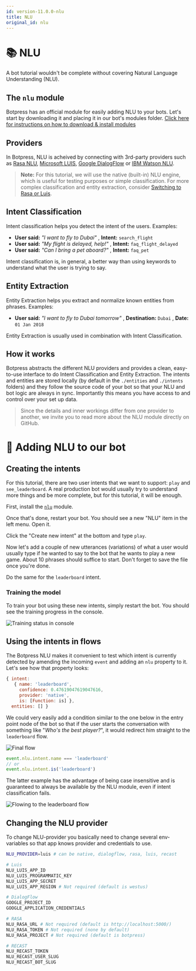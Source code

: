 ```yaml
---
id: version-11.0.0-nlu
title: NLU
original_id: nlu
---
```


# 📚 NLU

A bot tutorial wouldn't be complete without covering Natural Language Understanding (NLU).

## The `nlu` module

Botpress has an official module for easily adding NLU to your bots. Let's start by downloading it and placing it in our bot's modules folder. [Click here for instructions on how to download & install modules](../modules/install)

## Providers

In Botpress, NLU is acheived by connecting with 3rd-party providers such as [Rasa NLU](http://nlu.rasa.ai), [Microsoft LUIS](https://www.luis.ai/), [Google DialogFlow](dialogflow.com) or [IBM Watson NLU](https://www.ibm.com/watson/services/natural-language-understanding/).

> **Note:** For this tutorial, we will use the native (built-in) NLU engine, which is useful for testing purposes or simple classification. For more complex classification and entity extraction, consider [Switching to Rasa or Luis](https://github.com/botpress/botpress/tree/master/packages/functionals/botpress-nlu).

## Intent Classification

Intent classification helps you detect the intent of the users. Examples:

- **User said:** _"I want to fly to Dubai"_ , **Intent:** `search_flight`
- **User said:** _"My flight is delayed, help!"_ , **Intent:** `faq_flight_delayed`
- **User said:** _"Can I bring a pet aboard?"_ , **Intent:** `faq_pet`

Intent classification is, in general, a better way than using keywords to understand what the user is trying to say.

## Entity Extraction

Entity Extraction helps you extract and normalize known entities from phrases. Examples:

- **User said:** _"I want to fly to Dubai tomorrow"_ , **Destination:** `Dubai` , **Date:** `01 Jan 2018`

Entity Extraction is usually used in combination with Intent Classification.

## How it works

Botpress abstracts the different NLU providers and provides a clean, easy-to-use interface to do Intent Classification and Entity Extraction. The intents and entities are stored locally (by default in the `./entities` and `./intents` folders) and they follow the source code of your bot so that your NLU and bot logic are always in sync. Importantly this means you have access to and control over your set up data.

> Since the details and inner workings differ from one provider to another, we invite you to read more about the NLU module directly on GitHub.

# 🔨 Adding NLU to our bot

## Creating the intents

For this tutorial, there are two user intents that we want to support: `play` and `see_leaderboard`. A real production bot would usually try to understand more things and be more complete, but for this tutorial, it will be enough.

First, install the [`nlu`](https://github.com/botpress/botpress/tree/master/modules/nlu) module.

Once that's done, restart your bot. You should see a new "NLU" item in the left menu. Open it.

Click the "Create new intent" at the bottom and type `play`.

Now let's add a couple of new utterances (variations) of what a user would usually type if he wanted to say to the bot that he wants to play a new game. About 10 phrases should suffice to start. Don't forget to save the file once you're done.

Do the same for the `leaderboard` intent.

### Training the model

To train your bot using these new intents, simply restart the bot. You should see the training progress in the console.

![Training status in console](assets/nluConsole.jpg)

## Using the intents in flows

The Botpress NLU makes it convenient to test which intent is currently detected by amending the incoming `event` and adding an `nlu` property to it. Let's see how that property looks:

```js
{ intent:
   { name: 'leaderboard',
     confidence: 0.47619047619047616,
     provider: 'native',
     is: [Function: is] },
  entities: [] }
```

We could very easily add a condition similar to the one below in the entry point node of the bot so that if the user starts the conversation with something like "_Who's the best player?_", it would redirect him straight to the `leaderboard` flow.

![Final flow](assets/nluFlow.jpg)

```js
event.nlu.intent.name === 'leaderboard'
// or
event.nlu.intent.is('leaderboard')
```

The latter example has the advantage of being case insensitive and is guaranteed to always be available by the NLU module, even if intent classification fails.

![Flowing to the leaderboard flow](assets/nluLeaderboard.jpg)

## Changing the NLU provider

To change NLU-provider you basically need to change several env-variables so that app knows provider and credentials to use.

```bash
NLU_PROVIDER=luis # can be native, dialogflow, rasa, luis, recast

# Luis
NLU_LUIS_APP_ID
NLU_LUIS_PROGRAMMATIC_KEY
NLU_LUIS_APP_SECRET
NLU_LUIS_APP_REGION # Not required (default is westus)

# DialogFlow
GOOGLE_PROJECT_ID
GOOGLE_APPLICATION_CREDENTIALS

# RASA
NLU_RASA_URL # Not required (default is http://localhost:5000/)
NLU_RASA_TOKEN # Not required (none by default)
NLU_RASA_PROJECT # Not required (default is botpress)

# RECAST
NLU_RECAST_TOKEN
NLU_RECAST_USER_SLUG
NLU_RECAST_BOT_SLUG
```

